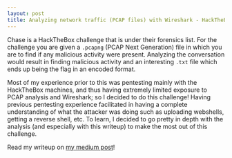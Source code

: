 ```yaml
---
layout: post
title: Analyzing network traffic (PCAP files) with Wireshark - HackTheBox Chase (Forensics Challenge) Writeup
---
```


Chase is a HackTheBox challenge that is under their forensics list. For the challenge you are given a `.pcapng` (PCAP Next Generation) file in which you are to find if any malicious activity were present. Analyzing the conversation would result in finding malicious activity and an interesting `.txt` file which ends up being the flag in an encoded format.

Most of my experience prior to this was pentesting mainly with the HackTheBox machines, and thus having extremely limited exposure to PCAP analysis and Wireshark; so I decided to do this challenge! Having previous pentesting experience facilitated in having a complete understanding of what the attacker was doing such as uploading webshells, getting a reverse shell, etc. To learn, I decided to go pretty in depth with the analysis (and especially with this writeup) to make the most out of this challenge.

Read my writeup on [my medium post](https://securitynoodle.medium.com/hackthebox-chase-forensics-challenge-writeup-eebf72d6051f)!